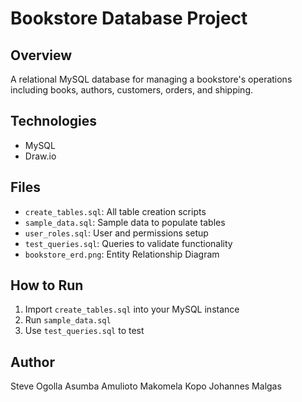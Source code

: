# Bookstore Database Project

## Overview
A relational MySQL database for managing a bookstore's operations including books, authors, customers, orders, and shipping.

## Technologies
- MySQL
- Draw.io

## Files
- `create_tables.sql`: All table creation scripts
- `sample_data.sql`: Sample data to populate tables
- `user_roles.sql`: User and permissions setup
- `test_queries.sql`: Queries to validate functionality
- `bookstore_erd.png`: Entity Relationship Diagram

## How to Run
1. Import `create_tables.sql` into your MySQL instance
2. Run `sample_data.sql`
3. Use `test_queries.sql` to test

## Author
Steve Ogolla Asumba
Amulioto Makomela
Kopo Johannes Malgas
